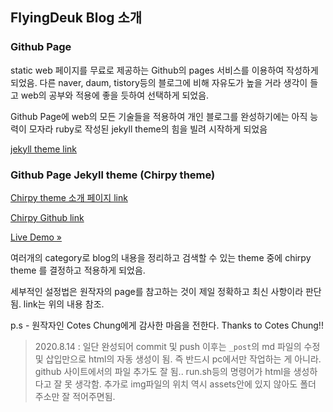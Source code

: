 ## FlyingDeuk Blog 소개

### Github Page

static web 페이지를 무료로 제공하는 Github의 pages 서비스를 이용하여 작성하게 되었음.
다른 naver, daum, tistory등의 블로그에 비해 자유도가 높을 거라 생각이 들고 web의 공부와 적용에 좋을 듯하여 선택하게 되었음.

Github Page에 web의 모든 기술들을 적용하여 개인 블로그를 완성하기에는 아직 능력이 모자라 ruby로 작성된 jekyll theme의 힘을 빌려 시작하게 되었음

[jekyll theme link](http://jekyllthemes.org)

### Github Page Jekyll theme (Chirpy theme)

[Chirpy theme 소개 페이지 link](http://jekyllthemes.org/themes/jekyll-theme-chirpy/)

[Chirpy Github link](https://github.com/cotes2020/jekyll-theme-chirpy)

[Live Demo »](https://chirpy.cotes.info)

여러개의 category로 blog의 내용을 정리하고 검색할 수 있는 theme 중에 chirpy theme 를 결정하고 적용하게 되었음.

세부적인 설정법은 원작자의 page를 참고하는 것이 제일 정확하고 최신 사항이라 판단됨. link는 위의 내용 참조.

p.s - 원작자인 Cotes Chung에게 감사한 마음을 전한다.
      Thanks to Cotes Chung!!

> 2020.8.14 : 일단 완성되어 commit 및 push 이후는 `_post`의 md 파일의 수정 및 삽입만으로 html의 자동 생성이 됨. 즉 반드시 pc에서만 작업하는 게 아니라. github 사이트에서의 파일 추가도 잘 됨.. run.sh등의 명령어가 html을 생성하다고 잘 못 생각함. 추가로 img파일의 위치 역시 assets안에 있지 않아도 폴더 주소만 잘 적어주면됨.
